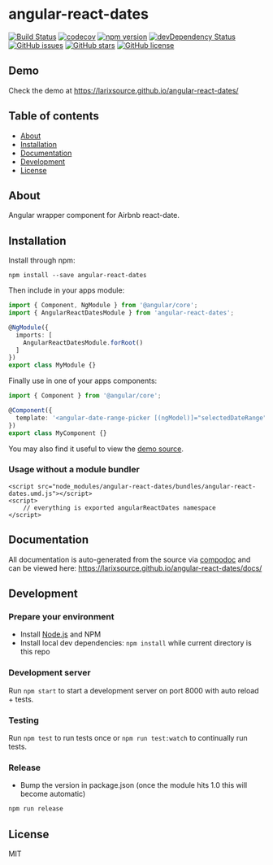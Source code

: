 # angular-react-dates
[![Build Status](https://travis-ci.org/larixsource/angular-react-dates.svg?branch=master)](https://travis-ci.org/larixsource/angular-react-dates)
[![codecov](https://codecov.io/gh/larixsource/angular-react-dates/branch/master/graph/badge.svg)](https://codecov.io/gh/larixsource/angular-react-dates)
[![npm version](https://badge.fury.io/js/angular-react-dates.svg)](http://badge.fury.io/js/angular-react-dates)
[![devDependency Status](https://david-dm.org/larixsource/angular-react-dates/dev-status.svg)](https://david-dm.org/larixsource/angular-react-dates?type=dev)
[![GitHub issues](https://img.shields.io/github/issues/larixsource/angular-react-dates.svg)](https://github.com/larixsource/angular-react-dates/issues)
[![GitHub stars](https://img.shields.io/github/stars/larixsource/angular-react-dates.svg)](https://github.com/larixsource/angular-react-dates/stargazers)
[![GitHub license](https://img.shields.io/badge/license-MIT-blue.svg)](https://raw.githubusercontent.com/larixsource/angular-react-dates/master/LICENSE)

## Demo
Check the demo at
https://larixsource.github.io/angular-react-dates/

## Table of contents

- [About](#about)
- [Installation](#installation)
- [Documentation](#documentation)
- [Development](#development)
- [License](#license)

## About

Angular wrapper component for Airbnb react-date.

## Installation

Install through npm:
```
npm install --save angular-react-dates
```

Then include in your apps module:

```typescript
import { Component, NgModule } from '@angular/core';
import { AngularReactDatesModule } from 'angular-react-dates';

@NgModule({
  imports: [
    AngularReactDatesModule.forRoot()
  ]
})
export class MyModule {}
```

Finally use in one of your apps components:
```typescript
import { Component } from '@angular/core';

@Component({
  template: '<angular-date-range-picker [(ngModel)]="selectedDateRange"></angular-date-range-picker>'
})
export class MyComponent {}
```

You may also find it useful to view the [demo source](https://github.com/larixsource/angular-react-dates/blob/master/demo/demo.component.ts).

### Usage without a module bundler
```
<script src="node_modules/angular-react-dates/bundles/angular-react-dates.umd.js"></script>
<script>
    // everything is exported angularReactDates namespace
</script>
```

## Documentation
All documentation is auto-generated from the source via [compodoc](https://compodoc.github.io/compodoc/) and can be viewed here:
https://larixsource.github.io/angular-react-dates/docs/

## Development

### Prepare your environment
* Install [Node.js](http://nodejs.org/) and NPM
* Install local dev dependencies: `npm install` while current directory is this repo

### Development server
Run `npm start` to start a development server on port 8000 with auto reload + tests.

### Testing
Run `npm test` to run tests once or `npm run test:watch` to continually run tests.

### Release
* Bump the version in package.json (once the module hits 1.0 this will become automatic)
```bash
npm run release
```

## License

MIT

